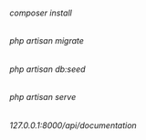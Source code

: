 ###### composer install
###### php artisan migrate
###### php artisan db:seed
###### php artisan serve
###### 127.0.0.1:8000/api/documentation
